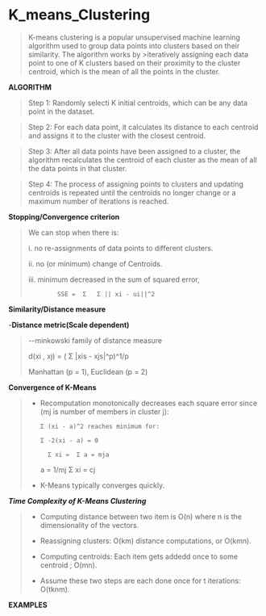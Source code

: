 # K_means_Clustering

>K-means clustering is a popular unsupervised machine learning algorithm used to group data points into clusters based on their similarity. The algorithm works by >iteratively assigning each data point to one of K clusters based on their proximity to the cluster centroid, which is the mean of all the points in the cluster.

**ALGORITHM**

>Step 1: Randomly selecti K initial centroids, which can be any data point in the dataset.

>Step 2: For each data point, it calculates its distance to each centroid and assigns it to the cluster with the closest centroid.

>Step 3: After all data points have been assigned to a cluster, 
>the algorithm recalculates the centroid of each cluster as the mean of all the data points in that cluster. 

>Step 4: The process of assigning points to clusters and updating centroids is repeated until the centroids no longer change or 
> a maximum number of iterations is reached.

**Stopping/Convergence criterion**

> We can stop when there is:
>
>i. no re-assignments of data points to different clusters.
>
>ii. no (or minimum) change of Centroids.
>
>iii. minimum decreased in the sum of squared error,
>                     
>             SSE =  Σ   Σ || xi - ui||^2 
>                    
  
**Similarity/Distance measure**
  
-**Distance metric(Scale dependent)**

> --minkowski family of distance measure
>                 
> d(xi , xj) = (  Σ |xis - xjs|^p)^1/p
>                 
>
 > Manhattan (p = 1), Euclidean (p = 2) 

**Convergence of K-Means**

> - Recomputation monotonically decreases each square error since (mj is number of members in cluster j):
>
 >       Σ (xi - a)^2 reaches minimum for:
 >             
 >       Σ -2(xi - a) = 0
 >       
 >         Σ xi =  Σ a = mja
 >       
 >      a = 1/mj  Σ xi = cj
 >      
 > - K-Means typically converges quickly.

***Time Complexity of K-Means Clustering***

> - Computing distance between two item is O(n) where n is the dimensionality of the vectors.
>
> - Reassigning clusters: O(km) distance computations, or O(kmn).
> 
> - Computing centroids: Each item gets addedd once to some centroid ; O(mn).
> 
> - Assume these two steps are each done once for t iterations: O(tknm).


**EXAMPLES**



